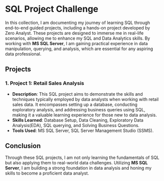# SQL Project Challenge

In this collection, I am documenting my journey of learning SQL through end-to-end guided projects, including a hands-on project developed by Zero Analyst. These projects are designed to immerse me in real-life scenarios, allowing me to enhance my SQL and Data Analytics skills. By working with **MS SQL Server**, I am gaining practical experience in data manipulation, querying, and analysis, which are essential for any aspiring data professional.

## Projects

### 1. Project 1: Retail Sales Analysis
- **Description**: This SQL project aims to demonstrate the skills and techniques typically employed by data analysts when working with retail sales data. It encompasses setting up a database, conducting exploratory analysis, and addressing business queries using SQL, making it a valuable learning experience for those new to data analysis.
- **Skills Learned**: Database Setup, Data Cleaning, Exploratory Data Analysis(EDA), SQL querying, and Solving Business Questions.
- **Tools Used**: MS SQL Server, SQL Server Management Studio (SSMS).

## Conclusion
Through these SQL projects, I am not only learning the fundamentals of SQL but also applying them to real-world data challenges. Utilizing **MS SQL Server**, I am building a strong foundation in data analysis and honing my skills to become a proficient data analyst.

